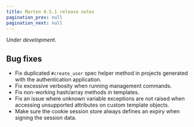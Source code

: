 ```yaml
---
title: Marten 0.5.1 release notes
pagination_prev: null
pagination_next: null
---
```


_Under development._

## Bug fixes

* Fix duplicated `#create_user` spec helper method in projects generated with the authentication application.
* Fix excessive verbosity when running management commands.
* Fix non-working hash/array methods in templates.
* Fix an issue where unknown variable exceptions are not raised when accessing unsupported attributes on custom template objects.
* Make sure the cookie session store always defines an expiry when signing the session data.
